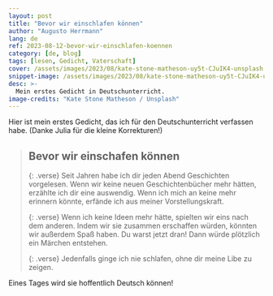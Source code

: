 ```yaml
---
layout: post
title: "Bevor wir einschlafen können"
author: "Augusto Herrmann"
lang: de
ref: 2023-08-12-bevor-wir-einschlafen-koennen
category: [de, blog]
tags: [lesen, Gedicht, Vaterschaft]
cover: /assets/images/2023/08/kate-stone-matheson-uy5t-CJuIK4-unsplash.jpg
snippet-image: /assets/images/2023/08/kate-stone-matheson-uy5t-CJuIK4-unsplash.jpg
desc: >-
  Mein erstes Gedicht in Deutschunterricht.
image-credits: "Kate Stone Matheson / Unsplash"
---
```


Hier ist mein erstes Gedicht, das ich für den Deutschunterricht verfassen
habe. (Danke Julia für die kleine Korrekturen!)

> ## Bevor wir einschafen können
> 
> {: .verse}
> Seit Jahren habe ich dir jeden Abend Geschichten vorgelesen.
> Wenn wir keine neuen Geschichtenbücher mehr hätten,
> erzählte ich dir eine auswendig.
> Wenn ich mich an keine mehr erinnern könnte,
> erfände ich aus meiner Vorstellungskraft.
> 
> {: .verse}
> Wenn ich keine Ideen mehr hätte,
> spielten wir eins nach dem anderen.
> Indem wir sie zusammen erschaffen würden,
> könnten wir außerdem Spaß haben.
> Du warst jetzt dran!
> Dann würde plötzlich ein Märchen entstehen.
> 
> {: .verse}
> Jedenfalls ginge ich nie schlafen,
> ohne dir meine Libe zu zeigen.
> 

Eines Tages wird sie hoffentlich Deutsch können!

